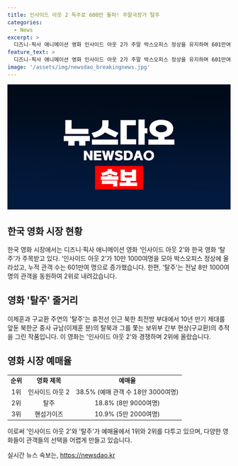 ```yaml
---
title: 인사이드 아웃 2 독주로 600만 돌파! 주말극장가 탈주
categories:
  - News
excerpt: >
  디즈니·픽사 애니메이션 영화 인사이드 아웃 2가 주말 박스오피스 정상을 유지하며 601만여 명의 관객을 모았다. 한편, 이제훈·구교환 주연의 한국 영화 탈주는 8만 1000여 명의 관객을 기록하며 2위로 밀렸다. 인사이드 아웃 2와 탈주는 다음 주요 예매율을 놓고 치열한 경쟁을 이어가고 있으며, 이외에도 다른 영화들도 활발한 흥행을 보이고 있다.
feature_text: >
  디즈니·픽사 애니메이션 영화 인사이드 아웃 2가 주말 박스오피스 정상을 유지하며 601만여 명의 관객을 모았다. 한편, 이제훈·구교환 주연의 한국 영화 탈주는 8만 1000여 명의 관객을 기록하며 2위로 밀렸다. 인사이드 아웃 2와 탈주는 다음 주요 예매율을 놓고 치열한 경쟁을 이어가고 있으며, 이외에도 다른 영화들도 활발한 흥행을 보이고 있다.
image: '/assets/img/newsdao_breakingnews.jpg'
---
```


<p><img src="/assets/img/newsdao_breakingnews.jpg" alt="ontimetimes 속보" /></p>

<h2 data-ke-size="size26">한국 영화 시장 현황</h2>

<p data-ke-size="size16">한국 영화 시장에서는 디즈니·픽사 애니메이션 영화 ‘인사이드 아웃 2’와 한국 영화 ‘탈주’가 주목받고 있다. ‘인사이드 아웃 2’가 10만 1000여명을 모아 박스오피스 정상에 올라섰고, 누적 관객 수는 601만여 명으로 증가했습니다. 한편, '탈주'는 전날 8만 1000여명의 관객을 동원하여 2위로 내려갔습니다.</p>

<h2 data-ke-size="size26">영화 '탈주' 줄거리</h2>

<p data-ke-size="size16">이제훈과 구교환 주연의 '탈주'는 휴전선 인근 북한 최전방 부대에서 10년 만기 제대를 앞둔 북한군 중사 규남(이제훈 분)의 탈북과 그를 쫓는 보위부 간부 현상(구교환)의 추적을 그린 작품입니다. 이 영화는 '인사이드 아웃 2'와 경쟁하며 2위에 올랐습니다.</p>

<h2 data-ke-size="size26">영화 시장 예매율</h2>

<table>
    <tr>
        <td style="text-align: center; height: 17px;"><b>순위</b></td>
        <td style="text-align: center; height: 17px;"><b>영화 제목</b></td>
        <td style="text-align: center; height: 17px;"><b>예매율</b></td>
    </tr>
    <tr>
        <td style="text-align: center; height: 17px;">1위</td>
        <td style="text-align: center; height: 17px;">인사이드 아웃 2</td>
        <td style="text-align: center; height: 17px;">38.5% (예매 관객 수 18만 3000여명)</td>
    </tr>
    <tr>
        <td style="text-align: center; height: 17px;">2위</td>
        <td style="text-align: center; height: 17px;">탈주</td>
        <td style="text-align: center; height: 17px;">18.8% (8만 9000여명)</td>
    </tr>
    <tr>
        <td style="text-align: center; height: 17px;">3위</td>
        <td style="text-align: center; height: 17px;">핸섬가이즈</td>
        <td style="text-align: center; height: 17px;">10.9% (5만 2000여명)</td>
    </tr>
</table>

<p data-ke-size="size16">이로써 '인사이드 아웃 2'와 '탈주'가 예매율에서 1위와 2위를 다투고 있으며, 다양한 영화들이 관객들의 선택을 어렵게 만들고 있습니다.</p>
실시간 뉴스 속보는, <a href="https://newsdao.kr" rel="dofollow">https://newsdao.kr</a>


